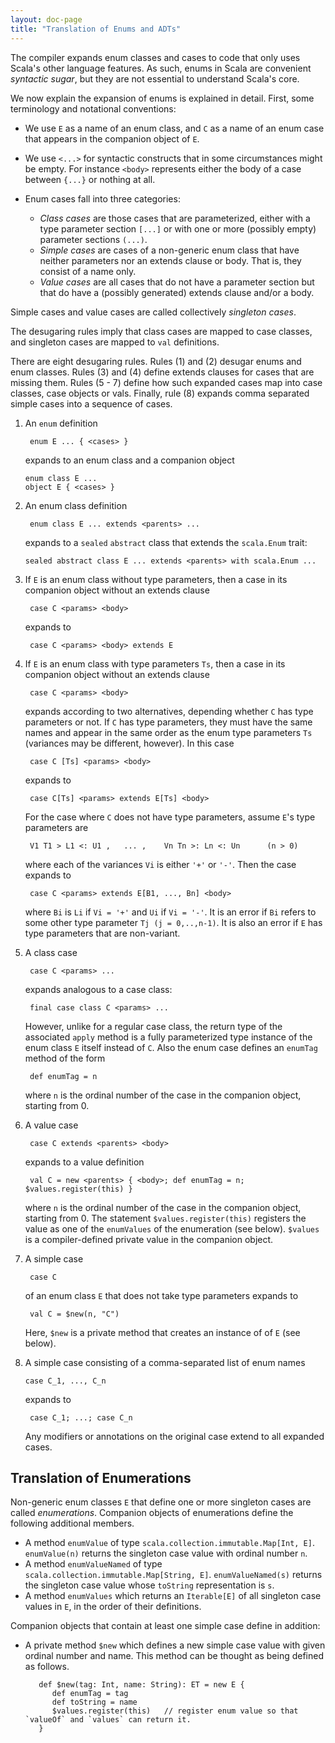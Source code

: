 ```yaml
---
layout: doc-page
title: "Translation of Enums and ADTs"
---
```


The compiler expands enum classes and cases to code that only uses
Scala's other language features. As such, enums in Scala are
convenient _syntactic sugar_, but they are not essential to understand
Scala's core.

We now explain the expansion of enums is explained in detail. First,
some terminology and notational conventions:

 - We use `E` as a name of an enum class, and `C` as a name of an enum case that appears in the companion object of `E`.
 - We use `<...>` for syntactic constructs that in some circumstances might be empty. For instance `<body>` represents either the body of a case between `{...}` or nothing at all.

 - Enum cases fall into three categories:

   - _Class cases_ are those cases that are parameterized, either with a type parameter section `[...]` or with one or more (possibly empty) parameter sections `(...)`.
   - _Simple cases_ are cases of a non-generic enum class that have neither parameters nor an extends clause or body. That is, they consist of a name only.
   - _Value cases_ are all cases that do not have a parameter section but that do have a (possibly generated) extends clause and/or a body.

  Simple cases and value cases are called collectively _singleton cases_.

The desugaring rules imply that class cases are mapped to case classes, and singleton cases are mapped to `val` definitions.

There are eight desugaring rules. Rules (1) and (2) desugar enums and
enum classes. Rules (3) and (4) define extends clauses for cases that
are missing them. Rules (5 - 7) define how such expanded cases map
into case classes, case objects or vals. Finally, rule (8) expands
comma separated simple cases into a sequence of cases.

1.  An `enum` definition

         enum E ... { <cases> }

    expands to an enum class and a companion object

        enum class E ...
        object E { <cases> }

2. An enum class definition

        enum class E ... extends <parents> ...

    expands to a `sealed` `abstract` class that extends the `scala.Enum` trait:

       sealed abstract class E ... extends <parents> with scala.Enum ...

3. If `E` is an enum class without type parameters, then a case in its companion object without an extends clause

        case C <params> <body>

    expands to

        case C <params> <body> extends E

4. If `E` is an enum class with type parameters `Ts`, then a case in its companion object without an extends clause

        case C <params> <body>

    expands according to two alternatives, depending whether `C` has type parameters or not. If `C` has type parameters, they must have the same names and appear in the same order as the enum type parameters `Ts` (variances may be different, however). In this case

        case C [Ts] <params> <body>

    expands to

        case C[Ts] <params> extends E[Ts] <body>

    For the case where `C` does not have type parameters, assume `E`'s type parameters are

        V1 T1 > L1 <: U1 ,   ... ,    Vn Tn >: Ln <: Un      (n > 0)

    where each of the variances `Vi` is either `'+'` or `'-'`. Then the case expands to

        case C <params> extends E[B1, ..., Bn] <body>

    where `Bi` is `Li` if `Vi = '+'` and `Ui` if `Vi = '-'`. It is an error if `Bi` refers to some other type   parameter `Tj (j = 0,..,n-1)`. It is also an error if `E` has type parameters that are non-variant.

5. A class case

        case C <params> ...

    expands analogous to a case class:

        final case class C <params> ...

     However, unlike for a regular case class, the return type of the associated `apply` method is a fully parameterized type instance of the enum class `E` itself instead of `C`.  Also the enum case defines an `enumTag` method of the form

        def enumTag = n

    where `n` is the ordinal number of the case in the companion object, starting from 0.

6. A value case

        case C extends <parents> <body>

     expands to a value definition

        val C = new <parents> { <body>; def enumTag = n; $values.register(this) }

     where `n` is the ordinal number of the case in the companion object, starting from 0.
     The statement `$values.register(this)` registers the value as one of the `enumValues` of the
     enumeration (see below). `$values` is a compiler-defined private value in
     the companion object.

7. A simple case

        case C

     of an enum class `E` that does not take type parameters expands to

        val C = $new(n, "C")

    Here, `$new` is a private method that creates an instance of of `E` (see below).

8. A simple case consisting of a comma-separated list of enum names

       case C_1, ..., C_n

    expands to

        case C_1; ...; case C_n

   Any modifiers or annotations on the original case extend to all expanded cases.

## Translation of Enumerations

Non-generic enum classes `E` that define one or more singleton cases
are called _enumerations_. Companion objects of enumerations define
the following additional members.

   - A method `enumValue` of type `scala.collection.immutable.Map[Int, E]`. `enumValue(n)` returns the singleton case value with ordinal number `n`.
   - A method `enumValueNamed` of type `scala.collection.immutable.Map[String, E]`. `enumValueNamed(s)` returns the singleton case value whose `toString` representation is `s`.
   - A method `enumValues` which returns an `Iterable[E]` of all singleton case values in `E`, in the order of their definitions.

Companion objects that contain at least one simple case define in addition:

   - A private method `$new` which defines a new simple case value with given ordinal number and name. This method can be thought as being defined as follows.

            def $new(tag: Int, name: String): ET = new E {
               def enumTag = tag
               def toString = name
               $values.register(this)   // register enum value so that `valueOf` and `values` can return it.
            }

